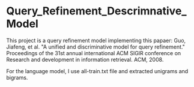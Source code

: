 # Query_Refinement_Descrimnative_Model
This project is a query refinement model implementing this papaer: Guo, Jiafeng, et al. "A unified and discriminative model for query refinement." Proceedings of the 31st annual international ACM SIGIR conference on Research and development in information retrieval. ACM, 2008.

For the language model, I use all-train.txt file and extracted unigrams and bigrams.
